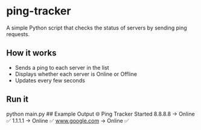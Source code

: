# ping-tracker
A simple Python script that checks the status of servers by sending ping requests.

## How it works
- Sends a ping to each server in the list
- Displays whether each server is Online or Offline
- Updates every few seconds

## Run it

python main.py ## Example Output 🌐 Ping Tracker Started 8.8.8.8 → Online ✅ 1.1.1.1 → Online ✅ www.google.com  → Online ✅
